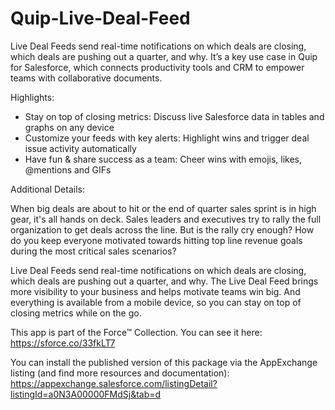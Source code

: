# Quip-Live-Deal-Feed

Live Deal Feeds send real-time notifications on which deals are closing, which deals are pushing out a quarter, and why. It’s a key use case in Quip for Salesforce, which connects productivity tools and CRM to empower teams with collaborative documents.

Highlights:

- Stay on top of closing metrics: Discuss live Salesforce data in tables and graphs on any device
- Customize your feeds with key alerts: Highlight wins and trigger deal issue activity automatically
- Have fun & share success as a team: Cheer wins with emojis, likes, @mentions and GIFs

Additional Details:

When big deals are about to hit or the end of quarter sales sprint is in high gear, it's all hands on deck. Sales leaders and executives try to rally the full organization to get deals across the line. But is the rally cry enough? How do you keep everyone motivated towards hitting top line revenue goals during the most critical sales scenarios?

Live Deal Feeds send real-time notifications on which deals are closing, which deals are pushing out a quarter, and why. The Live Deal Feed brings more visibility to your business and helps motivate teams win big. And everything is available from a mobile device, so you can stay on top of closing metrics while on the go.

This app is part of the Force™ Collection.
You can see it here: https://sforce.co/33fkLT7

You can install the published version of this package via the AppExchange listing (and find more resources and documentation): https://appexchange.salesforce.com/listingDetail?listingId=a0N3A00000FMdSj&tab=d
